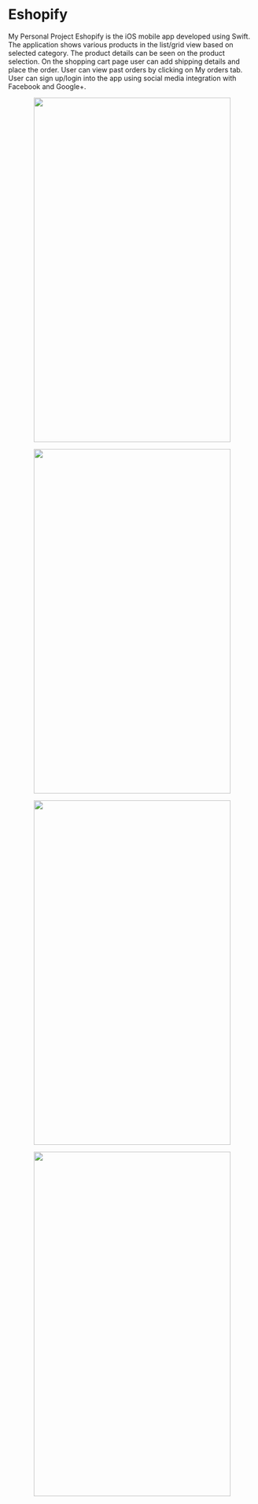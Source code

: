 # Eshopify
My Personal Project 
Eshopify is the iOS mobile app developed using Swift. The application shows various products in the list/grid view based on selected category. The product details can be seen on the product selection. On the shopping cart page user can add shipping details and place the order. User can view past orders by clicking on My orders tab. User can sign up/login into the app using social media integration with Facebook  and Google+.

<html>
<head>

</head>
<body>
</body>
</html>    

<p align="center">
<img src="https://user-images.githubusercontent.com/25084678/49337993-5dfdf900-f642-11e8-88c4-eb0d2b011817.png" width="400" height="700">
</p>
<p align="center">
<img src="https://user-images.githubusercontent.com/25084678/49338020-b2a17400-f642-11e8-9d3f-a1e91a3c77fa.png" width="400" height="700">
</p>
<p align="center">
<img src="https://user-images.githubusercontent.com/25084678/49338029-d5338d00-f642-11e8-958b-e6ea848cf8ab.png" width="400" height="700">
</p>
<p align="center">
<img src="https://user-images.githubusercontent.com/25084678/49338036-fa280000-f642-11e8-8c52-783190acb7e1.png" width="400" height="700">
</p>
